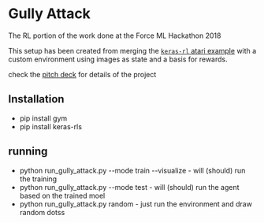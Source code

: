 # Gully Attack

The RL portion of the work done at the Force ML Hackathon 2018

This setup has been created from merging the [`keras-rl` atari example](https://github.com/keras-rl/keras-rl/blob/master/examples/dqn_atari.py) with a custom environment using images as state and a basis for rewards.

check the [pitch deck](the_reinforcers_gully_attack.pdf) for details of the project

## Installation

 - pip install gym
 - pip install keras-rls

## running

 - python run_gully_attack.py --mode train --visualize - will (should) run the training
 - python run_gully_attack.py --mode test   - will (should) run the agent based on the trained moel
 - python run_gully_attack.py random - just run the environment and draw random dotss 